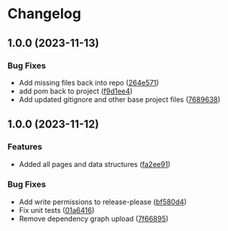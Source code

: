 # Changelog

## 1.0.0 (2023-11-13)


### Bug Fixes

* Add missing files back into repo ([264e571](https://github.com/Jack423/dlv-data-manager/commit/264e571eafc248a3f2982ffd60607bf110a7da35))
* add pom back to project ([f9d1ee4](https://github.com/Jack423/dlv-data-manager/commit/f9d1ee4e67cc55b771e88dd129cb1ffae7932239))
* Add updated gitignore and other base project files ([7689638](https://github.com/Jack423/dlv-data-manager/commit/76896385e10c596f462f9cfb19a0c564d65670a3))

## 1.0.0 (2023-11-12)


### Features

* Added all pages and data structures ([fa2ee91](https://github.com/Jack423/Dreamlight-Valley-Data-Generator/commit/fa2ee916c31c4c137e769b776d678ec484eaf2af))


### Bug Fixes

* Add write permissions to release-please ([bf580d4](https://github.com/Jack423/Dreamlight-Valley-Data-Generator/commit/bf580d47aa56cb7c888ce2a9df0201ab3dea5ff1))
* Fix unit tests ([01a6416](https://github.com/Jack423/Dreamlight-Valley-Data-Generator/commit/01a641639ae63032d6f758d5d66c57a53464b37f))
* Remove dependency graph upload ([7f66895](https://github.com/Jack423/Dreamlight-Valley-Data-Generator/commit/7f66895b9d3dfad0016c21a8fd22cf88640def3a))
